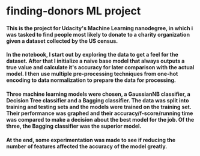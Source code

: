 # finding-donors ML project

#### This is the project for Udacity's Machine Learning nanodegree, in which i was tasked to find people most likely to donate to a charity organization given a dataset collected by the US census.

#### In the notebook, I start out by exploring the data to get a feel for the dataset. After that I initialize a naive base model that always outputs a true value and calculate it's accuracy for later comparison with the actual model. I then use multiple pre-processing techniques from one-hot encoding to data normalization to prepare the data for processing.

#### Three machine learning models were chosen, a GaussianNB classifier, a Decision Tree classifier and a Bagging classifier. The data was split into training and testing sets and the models were trained on the training set. Their performance was graphed and their accuracy/f-score/running time was compared to make a decision about the best model for the job. Of the three, the Bagging classifier was the superior model.

#### At the end, some experimentation was made to see if reducing the number of features affected the accuracy of the model greatly.
